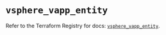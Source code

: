 # `vsphere_vapp_entity`

Refer to the Terraform Registry for docs: [`vsphere_vapp_entity`](https://registry.terraform.io/providers/hashicorp/vsphere/2.9.0/docs/resources/vapp_entity).
